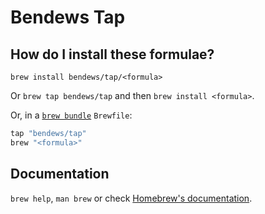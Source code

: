 # Bendews Tap

## How do I install these formulae?

`brew install bendews/tap/<formula>`

Or `brew tap bendews/tap` and then `brew install <formula>`.

Or, in a [`brew bundle`](https://github.com/Homebrew/homebrew-bundle) `Brewfile`:

```ruby
tap "bendews/tap"
brew "<formula>"
```

## Documentation

`brew help`, `man brew` or check [Homebrew's documentation](https://docs.brew.sh).
